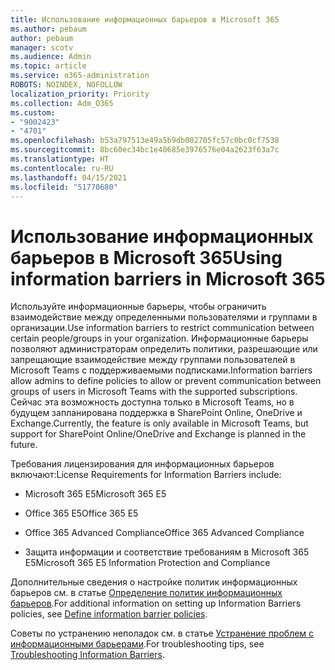 ```yaml
---
title: Использование информационных барьеров в Microsoft 365
ms.author: pebaum
author: pebaum
manager: scotv
ms.audience: Admin
ms.topic: article
ms.service: o365-administration
ROBOTS: NOINDEX, NOFOLLOW
localization_priority: Priority
ms.collection: Adm_O365
ms.custom:
- "9002423"
- "4701"
ms.openlocfilehash: b53a797513e49a5b9db002705fc57c0bc0cf7538
ms.sourcegitcommit: 8bc60ec34bc1e40685e3976576e04a2623f63a7c
ms.translationtype: HT
ms.contentlocale: ru-RU
ms.lasthandoff: 04/15/2021
ms.locfileid: "51770680"
---
```

# <a name="using-information-barriers-in-microsoft-365"></a><span data-ttu-id="7baf7-102">Использование информационных барьеров в Microsoft 365</span><span class="sxs-lookup"><span data-stu-id="7baf7-102">Using information barriers in Microsoft 365</span></span>

<span data-ttu-id="7baf7-103">Используйте информационные барьеры, чтобы ограничить взаимодействие между определенными пользователями и группами в организации.</span><span class="sxs-lookup"><span data-stu-id="7baf7-103">Use information barriers to restrict communication between certain people/groups in your organization.</span></span> <span data-ttu-id="7baf7-104">Информационные барьеры позволяют администраторам определить политики, разрешающие или запрещающие взаимодействие между группами пользователей в Microsoft Teams с поддерживаемыми подписками.</span><span class="sxs-lookup"><span data-stu-id="7baf7-104">Information barriers allow admins to define policies to allow or prevent communication between groups of users in Microsoft Teams with the supported subscriptions.</span></span>  <span data-ttu-id="7baf7-105">Сейчас эта возможность доступна только в Microsoft Teams, но в будущем запланирована поддержка в SharePoint Online, OneDrive и Exchange.</span><span class="sxs-lookup"><span data-stu-id="7baf7-105">Currently, the feature is only available in Microsoft Teams, but support for SharePoint Online/OneDrive and Exchange is planned in the future.</span></span>

<span data-ttu-id="7baf7-106">Требования лицензирования для информационных барьеров включают:</span><span class="sxs-lookup"><span data-stu-id="7baf7-106">License Requirements for Information Barriers include:</span></span>

- <span data-ttu-id="7baf7-107">Microsoft 365 E5</span><span class="sxs-lookup"><span data-stu-id="7baf7-107">Microsoft 365 E5</span></span>

- <span data-ttu-id="7baf7-108">Office 365 E5</span><span class="sxs-lookup"><span data-stu-id="7baf7-108">Office 365 E5</span></span>

- <span data-ttu-id="7baf7-109">Office 365 Advanced Compliance</span><span class="sxs-lookup"><span data-stu-id="7baf7-109">Office 365 Advanced Compliance</span></span>

- <span data-ttu-id="7baf7-110">Защита информации и соответствие требованиям в Microsoft 365 E5</span><span class="sxs-lookup"><span data-stu-id="7baf7-110">Microsoft 365 E5 Information Protection and Compliance</span></span>

<span data-ttu-id="7baf7-111">Дополнительные сведения о настройке политик информационных барьеров см. в статье [Определение политик информационных барьеров](https://docs.microsoft.com/microsoft-365/compliance/information-barriers-policies).</span><span class="sxs-lookup"><span data-stu-id="7baf7-111">For additional information on setting up Information Barriers policies, see [Define information barrier policies](https://docs.microsoft.com/microsoft-365/compliance/information-barriers-policies).</span></span>

<span data-ttu-id="7baf7-112">Советы по устранению неполадок см. в статье [Устранение проблем с информационными барьерами](https://docs.microsoft.com/microsoft-365/compliance/information-barriers-troubleshooting).</span><span class="sxs-lookup"><span data-stu-id="7baf7-112">For troubleshooting tips, see [Troubleshooting Information Barriers](https://docs.microsoft.com/microsoft-365/compliance/information-barriers-troubleshooting).</span></span>
